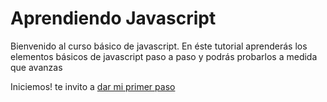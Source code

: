 # Aprendiendo Javascript

Bienvenido al curso básico de javascript.
En éste tutorial aprenderás los elementos básicos de javascript paso a paso y podrás probarlos a medida que avanzas

Iniciemos!
te invito a [dar mi primer paso](../../tree/step1/step1)